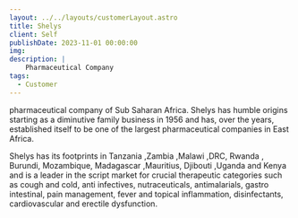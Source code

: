 ```yaml
---
layout: ../../layouts/customerLayout.astro
title: Shelys
client: Self
publishDate: 2023-11-01 00:00:00
img: 
description: |
    Pharmaceutical Company
tags:
  - Customer
---
```


pharmaceutical company of Sub Saharan Africa. Shelys has humble origins starting as a diminutive family business in 1956 and has, over the years, established itself to be one of the largest pharmaceutical companies in East Africa.

Shelys has its footprints in Tanzania ,Zambia ,Malawi ,DRC, Rwanda , Burundi, Mozambique, Madagascar ,Mauritius, Djibouti ,Uganda and Kenya and is a leader in the script market for crucial therapeutic categories such as cough and cold, anti infectives, nutraceuticals, antimalarials, gastro intestinal, pain management, fever and topical inflammation, disinfectants, cardiovascular and erectile dysfunction.